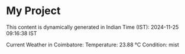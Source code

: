 # My Project

This content is dynamically generated in Indian Time (IST): 2024-11-25 09:16:38 IST


Current Weather in Coimbatore:
Temperature: 23.88 °C
Condition: mist
